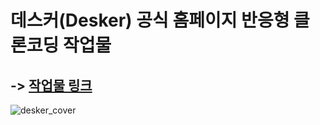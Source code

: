 # 데스커(Desker) 공식 홈페이지 반응형 클론코딩 작업물


## -> <a href="https://www.juni-official.com/desker/" target="_blank">작업물 링크</a>

![desker_cover](https://user-images.githubusercontent.com/38034518/120511825-b83fc680-c405-11eb-908c-eb95cadbfff7.png)

